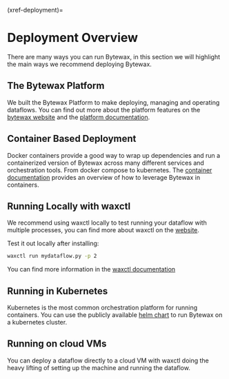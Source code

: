 (xref-deployment)=
# Deployment Overview

There are many ways you can run Bytewax, in this section we will highlight the main ways we recommend deploying Bytewax.

## The Bytewax Platform

We built the Bytewax Platform to make deploying, managing and operating dataflows. You can find out more about the platform features on the [bytewax website](https://www.bytewax.io/platform) and the [platform documentation](https://platform.bytewax.io/).

## Container Based Deployment

Docker containers provide a good way to wrap up dependencies and run a containerized version of Bytewax across many different services and orchestration tools. From docker compose to kubernetes. The [container documentation](#xref-container) provides an overview of how to leverage Bytewax in containers.

## Running Locally with waxctl

We recommend using waxctl locally to test running your dataflow with multiple processes, you can find more about waxctl on the [website](https://bytewax.io/waxctl).

Test it out locally after installing:

```bash
waxctl run mydataflow.py -p 2
```

You can find more information in the [waxctl documentation](#xref-waxctl)

## Running in Kubernetes

Kubernetes is the most common orchestration platform for running containers. You can use the publicly available [helm chart](#xref-helm) to run Bytewax on a kubernetes cluster.

## Running on cloud VMs

You can deploy a dataflow directly to a cloud VM with waxctl doing the heavy lifting of setting up the machine and running the dataflow.
